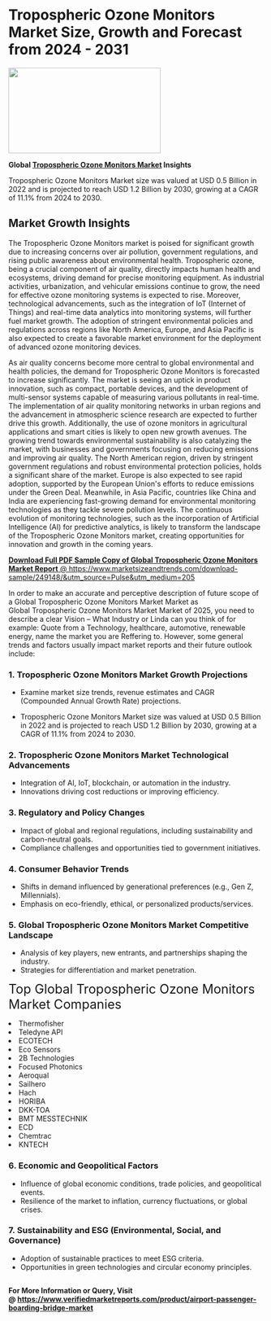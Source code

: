 <H1>Tropospheric Ozone Monitors Market Size, Growth and Forecast from 2024 - 2031</H1><img class="aligncenter size-medium wp-image-584254" src="https://thirdeyenews.in/wp-content/uploads/2024/09/Global-Market-Research-300x168.jpeg" alt="" width="300" height="168" /><p><strong>Global&nbsp;<a href="https://www.marketsizeandtrends.com/download-sample/249148/&amp;utm_source=Pulse&amp;utm_medium=205">Tropospheric Ozone Monitors Market</a> Insights</strong></p><p>Tropospheric Ozone Monitors Market size was valued at USD 0.5 Billion in 2022 and is projected to reach USD 1.2 Billion by 2030, growing at a CAGR of 11.1% from 2024 to 2030.</p><p><h2>Market Growth Insights</h2> <p>The Tropospheric Ozone Monitors market is poised for significant growth due to increasing concerns over air pollution, government regulations, and rising public awareness about environmental health. Tropospheric ozone, being a crucial component of air quality, directly impacts human health and ecosystems, driving demand for precise monitoring equipment. As industrial activities, urbanization, and vehicular emissions continue to grow, the need for effective ozone monitoring systems is expected to rise. Moreover, technological advancements, such as the integration of IoT (Internet of Things) and real-time data analytics into monitoring systems, will further fuel market growth. The adoption of stringent environmental policies and regulations across regions like North America, Europe, and Asia Pacific is also expected to create a favorable market environment for the deployment of advanced ozone monitoring devices.</p> <p><a href="#"></a></p> <p>As air quality concerns become more central to global environmental and health policies, the demand for Tropospheric Ozone Monitors is forecasted to increase significantly. The market is seeing an uptick in product innovation, such as compact, portable devices, and the development of multi-sensor systems capable of measuring various pollutants in real-time. The implementation of air quality monitoring networks in urban regions and the advancement in atmospheric science research are expected to further drive this growth. Additionally, the use of ozone monitors in agricultural applications and smart cities is likely to open new growth avenues. The growing trend towards environmental sustainability is also catalyzing the market, with businesses and governments focusing on reducing emissions and improving air quality. The North American region, driven by stringent government regulations and robust environmental protection policies, holds a significant share of the market. Europe is also expected to see rapid adoption, supported by the European Union's efforts to reduce emissions under the Green Deal. Meanwhile, in Asia Pacific, countries like China and India are experiencing fast-growing demand for environmental monitoring technologies as they tackle severe pollution levels. The continuous evolution of monitoring technologies, such as the incorporation of Artificial Intelligence (AI) for predictive analytics, is likely to transform the landscape of the Tropospheric Ozone Monitors market, creating opportunities for innovation and growth in the coming years.</p> <p><a href="#"></p><p><span class=""><strong>Download Full PDF Sample Copy of Global Tropospheric Ozone Monitors Market Report</strong> @ <a href="https://www.marketsizeandtrends.com/download-sample/249148/&amp;utm_source=Pulse&amp;utm_medium=205" target="_blank">https://www.marketsizeandtrends.com/download-sample/249148/&amp;utm_source=Pulse&amp;utm_medium=205</a></span></p><p>In order to make an accurate and perceptive description of future scope of a Global&nbsp;Tropospheric Ozone Monitors Market Market as Global&nbsp;Tropospheric Ozone Monitors Market Market of 2025, you need to describe a clear Vision &ndash; What Industry or Linda can you think of for example: Quote from a Technology, healthcare, automotive, renewable energy, name the market you are Reffering to. However, some general trends and factors usually impact market reports and their future outlook include:</p><h3>1.&nbsp;<strong>Tropospheric Ozone Monitors Market Growth Projections</strong></h3><ul><li>Examine market size trends, revenue estimates and CAGR (Compounded Annual Growth Rate) projections.</li><li><p>Tropospheric Ozone Monitors Market size was valued at USD 0.5 Billion in 2022 and is projected to reach USD 1.2 Billion by 2030, growing at a CAGR of 11.1% from 2024 to 2030.</p></li></ul><h3>2.&nbsp;<strong>Tropospheric Ozone Monitors Market Technological Advancements</strong></h3><ul><li>Integration of AI, IoT, blockchain, or automation in the industry.</li><li>Innovations driving cost reductions or improving efficiency.</li></ul><h3>3.&nbsp;<strong>Regulatory and Policy Changes</strong></h3><ul><li>Impact of global and regional regulations, including sustainability and carbon-neutral goals.</li><li>Compliance challenges and opportunities tied to government initiatives.</li></ul><h3>4.&nbsp;<strong>Consumer Behavior Trends</strong></h3><ul><li>Shifts in demand influenced by generational preferences (e.g., Gen Z, Millennials).</li><li>Emphasis on eco-friendly, ethical, or personalized products/services.</li></ul><h3>5.&nbsp;<strong>Global Tropospheric Ozone Monitors Market Competitive Landscape</strong></h3><ul><li>Analysis of key players, new entrants, and partnerships shaping the industry.</li><li>Strategies for differentiation and market penetration.</li></ul><p data-pm-slice="1 1 []"><span style="color: inherit; font-family: inherit; font-size: 25px;">Top Global Tropospheric Ozone Monitors Market Companies</span></p><div class="" data-test-id=""><p><li>Thermofisher</li><li> Teledyne API</li><li> ECOTECH</li><li> Eco Sensors</li><li> 2B Technologies</li><li> Focused Photonics</li><li> Aeroqual</li><li> Sailhero</li><li> Hach</li><li> HORIBA</li><li> DKK-TOA</li><li> BMT MESSTECHNIK</li><li> ECD</li><li> Chemtrac</li><li> KNTECH</li></p></div><h3>6.&nbsp;<strong>Economic and Geopolitical Factors</strong></h3><ul><li>Influence of global economic conditions, trade policies, and geopolitical events.</li><li>Resilience of the market to inflation, currency fluctuations, or global crises.</li></ul><h3>7.&nbsp;<strong>Sustainability and ESG (Environmental, Social, and Governance)</strong></h3><ul><li>Adoption of sustainable practices to meet ESG criteria.</li><li>Opportunities in green technologies and circular economy principles.</li></ul><h2><strong style="font-size: 14px;">For More Information or Query, Visit @&nbsp;</strong><a style="background-color: #ffffff; font-size: 14px;" href="https://www.marketsizeandtrends.com/report/tropospheric-ozone-monitors-market/" target="_blank">https://www.verifiedmarketreports.com/product/airport-passenger-boarding-bridge-market</a></h2>
